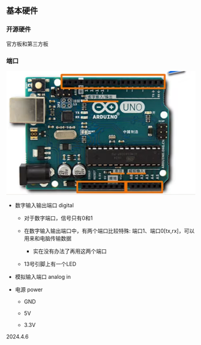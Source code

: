 ## 基本硬件

### 开源硬件

官方板和第三方板

### 端口

![](./../assets/1.png)

* 数字输入输出端口 digital

    * 对于数字端口，信号只有0和1

    * 在数字输入输出端口中，有两个端口比较特殊: 端口1、端口0[tx,rx]，可以用来和电脑传输数据

        * 实在没有办法了再用这两个端口

    * 13号引脚上有一个LED

* 模拟输入端口 analog in

* 电源 power

    * GND

    * 5V

    * 3.3V

2024.4.6
